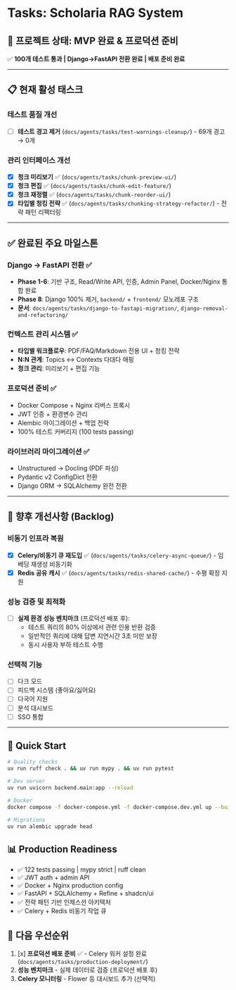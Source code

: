 # Tasks: Scholaria RAG System

## 🎉 프로젝트 상태: MVP 완료 & 프로덕션 준비

✅ **100개 테스트 통과 | Django→FastAPI 전환 완료 | 배포 준비 완료**

---

## 📋 현재 활성 태스크

### 테스트 품질 개선
- [ ] **테스트 경고 제거** (`docs/agents/tasks/test-warnings-cleanup/`) - 69개 경고 → 0개

### 관리 인터페이스 개선
- [x] **청크 미리보기** ✅ (`docs/agents/tasks/chunk-preview-ui/`)
- [x] **청크 편집** ✅ (`docs/agents/tasks/chunk-edit-feature/`)
- [x] **청크 재정렬** ✅ (`docs/agents/tasks/chunk-reorder-ui/`)
- [x] **타입별 청킹 전략** ✅ (`docs/agents/tasks/chunking-strategy-refactor/`) - 전략 패턴 리팩터링

---

## ✅ 완료된 주요 마일스톤

### Django → FastAPI 전환 ✅
- **Phase 1-6**: 기반 구조, Read/Write API, 인증, Admin Panel, Docker/Nginx 통합 완료
- **Phase 8**: Django 100% 제거, `backend/` + `frontend/` 모노레포 구조
- **문서**: `docs/agents/tasks/django-to-fastapi-migration/`, `django-removal-and-refactoring/`

### 컨텍스트 관리 시스템 ✅
- **타입별 워크플로우**: PDF/FAQ/Markdown 전용 UI + 청킹 전략
- **N:N 관계**: Topics ↔ Contexts 다대다 매핑
- **청크 관리**: 미리보기 + 편집 기능

### 프로덕션 준비 ✅
- Docker Compose + Nginx 리버스 프록시
- JWT 인증 + 환경변수 관리
- Alembic 마이그레이션 + 백업 전략
- 100% 테스트 커버리지 (100 tests passing)

### 라이브러리 마이그레이션 ✅
- Unstructured → Docling (PDF 파싱)
- Pydantic v2 ConfigDict 전환
- Django ORM → SQLAlchemy 완전 전환

---

## 🚀 향후 개선사항 (Backlog)

### 비동기 인프라 복원
- [x] **Celery/비동기 큐 재도입** ✅ (`docs/agents/tasks/celery-async-queue/`) - 임베딩 재생성 비동기화
- [x] **Redis 공유 캐시** ✅ (`docs/agents/tasks/redis-shared-cache/`) - 수평 확장 지원

### 성능 검증 및 최적화
- [ ] **실제 환경 성능 벤치마크** (프로덕션 배포 후):
  - 테스트 쿼리의 80% 이상에서 관련 인용 반환 검증
  - 일반적인 쿼리에 대해 답변 지연시간 3초 미만 보장
  - 동시 사용자 부하 테스트 수행

### 선택적 기능
- [ ] 다크 모드
- [ ] 피드백 시스템 (좋아요/싫어요)
- [ ] 다국어 지원
- [ ] 분석 대시보드
- [ ] SSO 통합

---

## 🎯 Quick Start

```bash
# Quality checks
uv run ruff check . && uv run mypy . && uv run pytest

# Dev server
uv run uvicorn backend.main:app --reload

# Docker
docker compose -f docker-compose.yml -f docker-compose.dev.yml up --build

# Migrations
uv run alembic upgrade head
```

## 📊 Production Readiness
- ✅ 122 tests passing | mypy strict | ruff clean
- ✅ JWT auth + admin API
- ✅ Docker + Nginx production config
- ✅ FastAPI + SQLAlchemy + Refine + shadcn/ui
- ✅ 전략 패턴 기반 인제스션 아키텍처
- ✅ Celery + Redis 비동기 작업 큐

## 🎯 다음 우선순위
1. [x] **프로덕션 배포 준비** ✅ - Celery 워커 설정 완료 (`docs/agents/tasks/production-deployment/`)
2. **성능 벤치마크** - 실제 데이터로 검증 (프로덕션 배포 후)
3. **Celery 모니터링** - Flower 등 대시보드 추가 (선택적)
